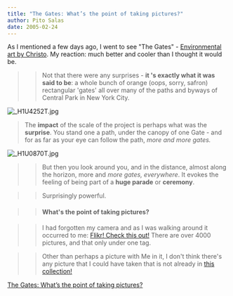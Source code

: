 ```yaml
---
title: "The Gates: What’s the point of taking pictures?"
author: Pito Salas
date: 2005-02-24
---
```


As I mentioned a few days ago, I went to see "The Gates" - [Environmental art
by Christo](<http://christojeanneclaude.net/tg.html>). My reaction: much
better and cooler than I thought it would be.

>>

>> Not that there were any surprises - **it 's exactly what it was said to
be**: a whole bunch of orange (oops, sorry, safron) rectangular 'gates' all
over many of the paths and byways of Central Park in New York City.

>>

>>
![_H1U4252T.jpg](https://i0.wp.com/s3.media.squarespace.com/production/1075723/12829350/weblogs/gates/_H1U4252T.jpg?resize=160%2C240)  
> The **impact** of the scale of the project is perhaps what was the
> **surprise**. You stand one a path, under the canopy of one Gate - and for
> as far as your eye can follow the path, _more and more gates._
>>

>>
![_H1U0870T.jpg](https://i0.wp.com/s3.media.squarespace.com/production/1075723/12829350/weblogs/gates/_H1U0870T.jpg?resize=147%2C220)

>>

>> But then you look around you, and in the distance, almost along the
horizon, more and _more gates, everywhere_. It evokes the feeling of being
part of a **huge parade** or **ceremony**.

>>

>> Surprisingly powerful.

>>

>> #### What's the point of taking pictures?

>>

>> I had forgotten my camera and as I was walking around it occurred to me:
[Flikr! Check this out!](<http://www.flickr.com/photos/tags/gates>) There are
over 4000 pictures, and that only under one tag.

>>

>> Other than perhaps a picture with Me in it, I don't think there's any
picture that I could have taken that is not already in [this
collection!](<http://www.flickr.com/photos/tags/gates/show/>)


[The Gates: What’s the point of taking pictures?](None)
